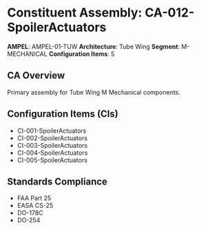 # Constituent Assembly: CA-012-SpoilerActuators

**AMPEL**: AMPEL-01-TUW
**Architecture**: Tube Wing
**Segment**: M-MECHANICAL
**Configuration Items**: 5

## CA Overview
Primary assembly for Tube Wing M Mechanical components.

## Configuration Items (CIs)
- CI-001-SpoilerActuators
- CI-002-SpoilerActuators
- CI-003-SpoilerActuators
- CI-004-SpoilerActuators
- CI-005-SpoilerActuators

## Standards Compliance
- FAA Part 25
- EASA CS-25
- DO-178C
- DO-254

